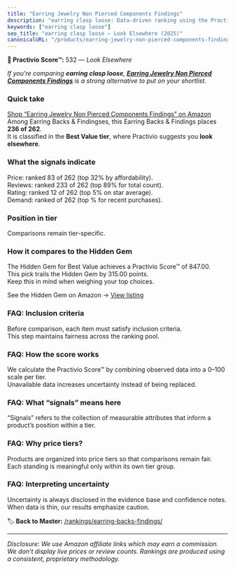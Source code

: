 ```yaml
---
title: "Earring Jewelry Non Pierced Components Findings"
description: "earring clasp loose: Data-driven ranking using the Practivio Score™. Positioned by quality, value, demand, findability, momentum."
keywords: ["earring clasp loose"]
seo_title: "earring clasp loose — Look Elsewhere (2025)"
canonicalURL: "/products/earring-jewelry-non-pierced-components-findings-B0DM1KMQX2/"
---
```


**🚫 Practivio Score™:** 532 — _Look Elsewhere_


*If you're comparing **earring clasp loose**, **[Earring Jewelry Non Pierced Components Findings](https://www.amazon.com/dp/B0DM1KMQX2?tag=practivio-20)** is a strong alternative to put on your shortlist.*
### Quick take
[Shop “Earring Jewelry Non Pierced Components Findings” on Amazon](https://www.amazon.com/dp/B0DM1KMQX2?tag=practivio-20)
Among Earring Backs & Findingses, this Earring Backs & Findings places **236 of 262**.  
It is classified in the **Best Value tier**, where Practivio suggests you **look elsewhere**.

### What the signals indicate
Price: ranked 83 of 262 (top 32% by affordability).  
Reviews: ranked 233 of 262 (top 89% for total count).  
Rating: ranked 12 of 262 (top 5% on star average).  
Demand: ranked  of 262 (top % for recent purchases).

### Position in tier
Comparisons remain tier-specific.

### How it compares to the Hidden Gem
The Hidden Gem for Best Value achieves a Practivio Score™ of 847.00.  
This pick trails the Hidden Gem by 315.00 points.  
Keep this in mind when weighing your top choices.  

See the Hidden Gem on Amazon → [View listing](https://www.amazon.com/dp/B088X15S9T?tag=practivio-20)

### FAQ: Inclusion criteria
Before comparison, each item must satisfy inclusion criteria.  
This step maintains fairness across the ranking pool.

### FAQ: How the score works
We calculate the Practivio Score™ by combining observed data into a 0–100 scale per tier.  
Unavailable data increases uncertainty instead of being replaced.

### FAQ: What “signals” means here
“Signals” refers to the collection of measurable attributes that inform a product’s position within a tier.

### FAQ: Why price tiers?
Products are organized into price tiers so that comparisons remain fair.  
Each standing is meaningful only within its own tier group.

### FAQ: Interpreting uncertainty
Uncertainty is always disclosed in the evidence base and confidence notes.  
When data is thin, our results emphasize caution.


🏷️ **Back to Master:** [/rankings/earring-backs-findings/](/rankings/earring-backs-findings/)

---
_Disclosure: We use Amazon affiliate links which may earn a commission. We don’t display live prices or review counts. Rankings are produced using a consistent, proprietary methodology._
